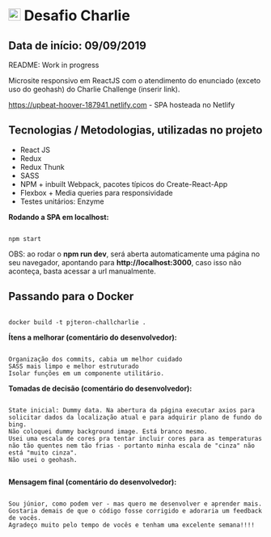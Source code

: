 # <img src="https://avatars1.githubusercontent.com/u/7063040?v=4&s=200.jpg" alt="HU" width="24" /> Desafio Charlie

## Data de início: 09/09/2019
README: Work in progress

Microsite responsivo em ReactJS com o atendimento do enunciado (exceto uso do geohash) do Charlie Challenge (inserir link).

https://upbeat-hoover-187941.netlify.com - SPA hosteada no Netlify


## Tecnologias / Metodologias, utilizadas no projeto 
- React JS
- Redux
- Redux Thunk
- SASS
- NPM + inbuilt Webpack, pacotes típicos do Create-React-App
- Flexbox + Media queries para responsividade
- Testes unitários: Enzyme


**Rodando a SPA em localhost:**

```

npm start

```

OBS: ao rodar o **npm run dev**, será aberta automaticamente uma página no seu navegador, apontando para **http://localhost:3000**, caso isso não aconteça, basta acessar a url manualmente.

## Passando para o Docker

```

docker build -t pjteron-challcharlie .

```

**Ítens a melhorar (comentário do desenvolvedor):**

```

Organização dos commits, cabia um melhor cuidado
SASS mais limpo e melhor estruturado
Isolar funções em um componente utilitário.

```

**Tomadas de decisão (comentário do desenvolvedor):**

```

State inicial: Dummy data. Na abertura da página executar axios para solicitar dados da localização atual e para adquirir plano de fundo do bing.
Não coloquei dummy background image. Está branco mesmo.
Usei uma escala de cores pra tentar incluir cores para as temperaturas não tão quentes nem tão frias - portanto minha escala de "cinza" não está "muito cinza".
Não usei o geohash.


```

**Mensagem final (comentário do desenvolvedor):**

```

Sou júnior, como podem ver - mas quero me desenvolver e aprender mais. Gostaria demais de que o código fosse corrigido e adoraria um feedback de vocês.
Agradeço muito pelo tempo de vocês e tenham uma excelente semana!!!!

```